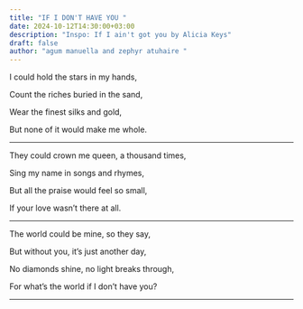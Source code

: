 ```yaml
---
title: "IF I DON'T HAVE YOU "
date: 2024-10-12T14:30:00+03:00
description: "Inspo: If I ain't got you by Alicia Keys"
draft: false
author: "agum manuella and zephyr atuhaire "
---
```



I could hold the stars in my hands,

Count the riches buried in the sand,

Wear the finest silks and gold,

But none of it would make me whole.
_____

They could crown me queen, a thousand times,

Sing my name in songs and rhymes,

But all the praise would feel so small,

If your love wasn’t there at all.
____

The world could be mine, so they say,

But without you, it’s just another day,

No diamonds shine, no light breaks through,

For what’s the world if I don’t have you?
___
